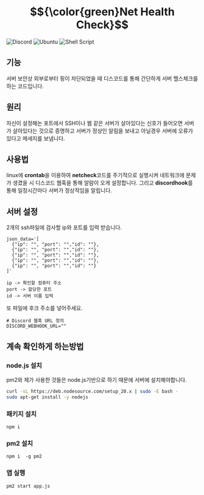 # $${\color{green}Net Health Check}$$
![Discord](https://img.shields.io/badge/Discord-%235865F2.svg?style=for-the-badge&logo=discord&logoColor=white)
![Ubuntu](https://img.shields.io/badge/Ubuntu-E95420?style=for-the-badge&logo=ubuntu&logoColor=white)
![Shell Script](https://img.shields.io/badge/shell_script-%23121011.svg?style=for-the-badge&logo=gnu-bash&logoColor=white)
## 기능
서버 보안상 외부로부터 핑이 차단되었을 때 디스코드를 통해 간단하게 서버 헬스체크를 하는 코드입니다.

## 원리
자신이 설정해논 포트에서 SSH이나 웹 같은 서버가 살아있다는 신호가 들어오면 서버가 살아있다는 것으로 증명하고 서버가 정상인 알림을 보내고
아닐경우 서버에 오류가 있다고 메세지를 보냄니다.
## 사용법
linux에 **crontab**을 이용하여 **netcheck**코드를 주기적으로 실행시켜 네트워크에 문제가 생겼을 시 디스코드 웹훅을 통해 알람이 오게 설정합니다.
그리고 **discordhook**를 통해 일정시간마다 서버가 정상적임을 알립니다.

## 서버 설정
2개의 ssh파일에 검사할 ip와 포트를 입력 받습니다.
```
json_data='[
  {"ip": "", "port": "","id": ""},
  {"ip": "", "port": "","id": ""},
  {"ip": "", "port": "","id": ""},
  {"ip": "", "port": "","id": ""},
  {"ip": "", "port": "","id": ""}
]'

ip -> 확인할 컴퓨터 주소
port -> 할당한 포트
id -> 서버 이름 입력
```
또 파일에 후크 주소를 넣어주세요.
```
# Discord 웹훅 URL 정의
DISCORD_WEBHOOK_URL=""
```

## 계속 확인하게 하는방법
### node.js 설치
pm2와 제가 사용한 것들은 node.js기반으로 하기 때문에 서버에 설치해야합니다.
```bash
curl -sL https://deb.nodesource.com/setup_20.x | sudo -E bash -
sudo apt-get install -y nodejs
```

### 패키지 설치
```
npm i 
```

### pm2 설치
```
npm i  -g pm2
```

### 앱 실행
```
pm2 start app.js
```
